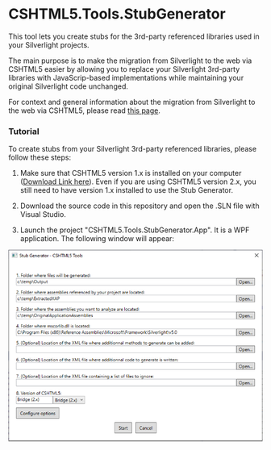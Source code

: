 # CSHTML5.Tools.StubGenerator

This tool lets you create stubs for the 3rd-party referenced libraries used in your Silverlight projects.

The main purpose is to make the migration from Silverlight to the web via CSHTML5 easier by allowing you to replace your Silverlight 3rd-party libraries with JavaScrip-based implementations while maintaining your original Silverlight code unchanged.

For context and general information about the migration from Silverlight to the web via CSHTML5, please read [this page](http://cshtml5.com/links/migrate-silverlight-wpf-apps-to-html-javascript.aspx).


### Tutorial

To create stubs from your Silverlight 3rd-party referenced libraries, please follow these steps:

1. Make sure that CSHTML5 version 1.x is installed on your computer ([Download Link here](http://cshtml5.com/links/community-edition.aspx)). Even if you are using CSHTML5 version 2.x, you still need to have version 1.x installed to use the Stub Generator.

2. Download the source code in this repository and open the .SLN file with Visual Studio.

3. Launch the project "CSHTML5.Tools.StubGenerator.App". It is a WPF application. The following window will appear:

![Stub Generator screenshot](/screenshots/cshtml5_stub_generator_screenshot1.png "Stub Generator screenshot")

